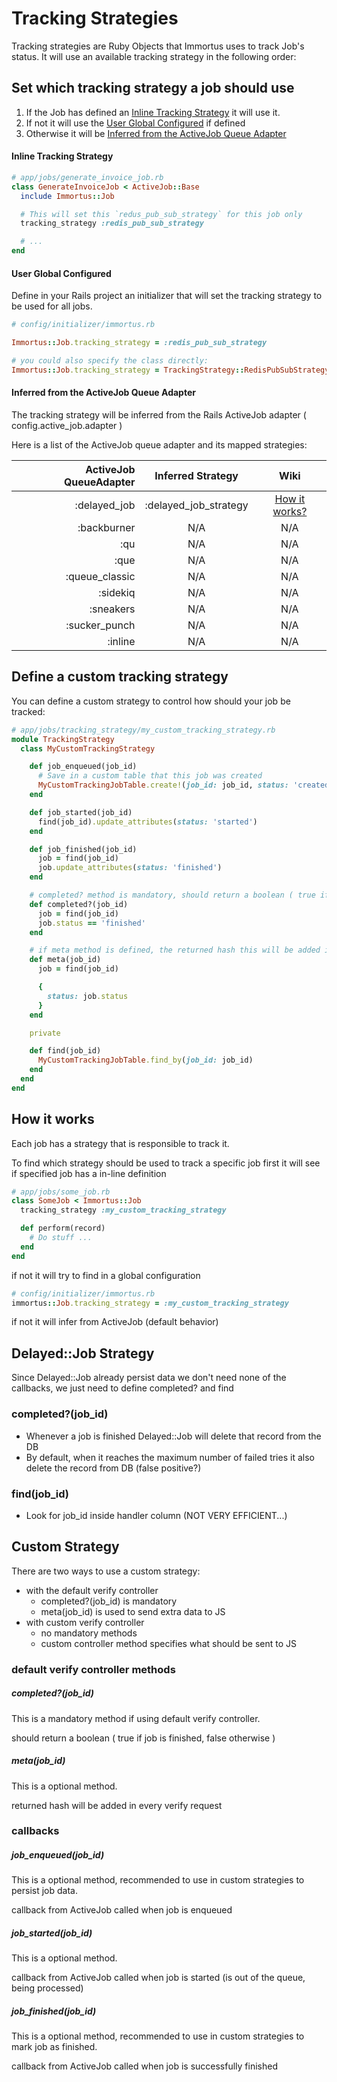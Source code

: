 Tracking Strategies
===

Tracking strategies are Ruby Objects that Immortus uses to track Job's status. It will use an available tracking strategy in the following order:

## Set which tracking strategy a job should use

1. If the Job has defined an [Inline Tracking Strategy](./docs/tracking_strategies.md) it will use it.
2. If not it will use the [User Global Configured](./docs/tracking_strategies.md) if defined
3. Otherwise it will be [Inferred from the ActiveJob Queue Adapter](./docs/tracking_strategies.md)


#### Inline Tracking Strategy

```ruby
# app/jobs/generate_invoice_job.rb
class GenerateInvoiceJob < ActiveJob::Base
  include Immortus::Job

  # This will set this `redus_pub_sub_strategy` for this job only
  tracking_strategy :redis_pub_sub_strategy

  # ...
end
```

#### User Global Configured

Define in your Rails project an initializer that will set the tracking strategy to be used for all jobs.

```ruby
# config/initializer/immortus.rb

Immortus::Job.tracking_strategy = :redis_pub_sub_strategy

# you could also specify the class directly:
Immortus::Job.tracking_strategy = TrackingStrategy::RedisPubSubStrategy
```

#### Inferred from the ActiveJob Queue Adapter

The tracking strategy will be inferred from the Rails ActiveJob adapter ( config.active_job.adapter )

Here is a list of the ActiveJob queue adapter and its mapped strategies:

| ActiveJob QueueAdapter |    Inferred Strategy    |                              Wiki                             |
|-----------------------:|:-----------------------:|:-------------------------------------------------------------:|
|           :delayed_job | :delayed\_job\_strategy | [How it works?](tracking_strategies.md#delayed-job-strategy)  |
|            :backburner |           N/A           |                              N/A                              |
|                    :qu |           N/A           |                              N/A                              |
|                   :que |           N/A           |                              N/A                              |
|         :queue_classic |           N/A           |                              N/A                              |
|               :sidekiq |           N/A           |                              N/A                              |
|              :sneakers |           N/A           |                              N/A                              |
|          :sucker_punch |           N/A           |                              N/A                              |
|                :inline |           N/A           |                              N/A                              |


## Define a custom tracking strategy

You can define a custom strategy to control how should your job be tracked:

```ruby
# app/jobs/tracking_strategy/my_custom_tracking_strategy.rb
module TrackingStrategy
  class MyCustomTrackingStrategy

    def job_enqueued(job_id)
      # Save in a custom table that this job was created
      MyCustomTrackingJobTable.create!(job_id: job_id, status: 'created')
    end

    def job_started(job_id)
      find(job_id).update_attributes(status: 'started')
    end

    def job_finished(job_id)
      job = find(job_id)
      job.update_attributes(status: 'finished')
    end

    # completed? method is mandatory, should return a boolean ( true if job is finished, false otherwise )
    def completed?(job_id)
      job = find(job_id)
      job.status == 'finished'
    end

    # if meta method is defined, the returned hash this will be added in every verify request
    def meta(job_id)
      job = find(job_id)

      {
        status: job.status
      }
    end

    private

    def find(job_id)
      MyCustomTrackingJobTable.find_by(job_id: job_id)
    end
  end
end
```



















How it works
---

Each job has a strategy that is responsible to track it.

To find which strategy should be used to track a specific job first it will see if specified job has a in-line definition

```ruby
# app/jobs/some_job.rb
class SomeJob < Immortus::Job
  tracking_strategy :my_custom_tracking_strategy

  def perform(record)
    # Do stuff ...
  end
end
```

if not it will try to find in a global configuration

```ruby
# config/initializer/immortus.rb
immortus::Job.tracking_strategy = :my_custom_tracking_strategy
```

if not it will infer from ActiveJob (default behavior)

Delayed::Job Strategy
---

Since Delayed::Job already persist data we don't need none of the callbacks, we just need to define completed? and find

### completed?(job_id)

- Whenever a job is finished Delayed::Job will delete that record from the DB
- By default, when it reaches the maximum number of failed tries it also delete the record from DB (false positive?)

### find(job_id)

- Look for job_id inside handler column (NOT VERY EFFICIENT...)




Custom Strategy
---

There are two ways to use a custom strategy:

- with the default verify controller
    - completed?(job_id) is mandatory
    - meta(job_id) is used to send extra data to JS
- with custom verify controller
    - no mandatory methods
    - custom controller method specifies what should be sent to JS

### default verify controller methods

##### completed?(job_id)

This is a mandatory method if using default verify controller.

should return a boolean ( true if job is finished, false otherwise )

##### meta(job_id)

This is a optional method.

returned hash will be added in every verify request

### callbacks

##### job_enqueued(job_id)

This is a optional method, recommended to use in custom strategies to persist job data.

callback from ActiveJob called when job is enqueued

##### job_started(job_id)

This is a optional method.

callback from ActiveJob called when job is started (is out of the queue, being processed)

##### job_finished(job_id)

This is a optional method, recommended to use in custom strategies to mark job as finished.

callback from ActiveJob called when job is successfully finished
